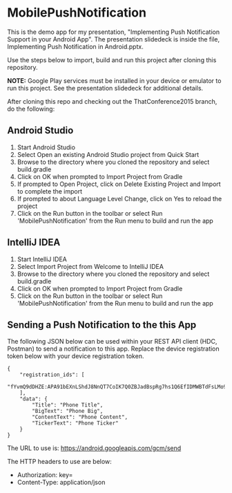 MobilePushNotification
======================

This is the demo app for my presentation, "Implementing Push Notification Support in your Android App". The presentation slidedeck is inside the file, Implementing Push Notification in Android.pptx.

Use the steps below to import, build and run this project after cloning this repository. 

**NOTE:** Google Play services must be installed in your device or emulator to run this project. See the presentation slidedeck for additional details.

After cloning this repo and checking out the ThatConference2015 branch, do the following:

## Android Studio
1. Start Android Studio
2. Select Open an existing Android Studio project from Quick Start
3. Browse to the directory where you cloned the repository and select build.gradle
4. Click on OK when prompted to Import Project from Gradle
5. If prompted to Open Project, click on Delete Existing Project and Import to complete the import
6. If prompted to about Language Level Change, click on Yes to reload the project
7. Click on the Run button in the toolbar or select Run 'MobilePushNotification' from the Run menu to build and run the app

## IntelliJ IDEA
1. Start IntelliJ IDEA
2. Select Import Project from Welcome to IntelliJ IDEA
3. Browse to the directory where you cloned the repository and select build.gradle
4. Click on OK when prompted to Import Project from Gradle
5. Click on the Run button in the toolbar or select Run 'MobilePushNotification' from the Run menu to build and run the app

## Sending a Push Notification to the this App ##
The following JSON below can be used within your REST API client (HDC, Postman) to send a notification to this app.
Replace the device registration token below with your device registration token.

    {
        "registration_ids": [
            "fYvmQ9dDHZE:APA91bEXnLShdJ8NnQT7CoIK7Q0ZBJadBspRg7hs1Q6EfIDMWBTdFsLMo9SHuRnQ9RuTzRAyl6cYlxS5PT7D6m8o_JXAPWYMO6_nv1eXBpbAT7tSgfOOs7CQUSkmHwvVOyTzRpe83dUM"
        ],
        "data": {
            "Title": "Phone Title",
            "BigText": "Phone Big",
            "ContentText": "Phone Content",
            "TickerText": "Phone Ticker"
        }
    }
    
The URL to use is: https://android.googleapis.com/gcm/send

The HTTP headers to use are below:
 - Authorization: key=<your Google Server API key>
 - Content-Type: application/json